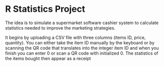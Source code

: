 # R Statistics Project

The idea is to simulate a supermarket software cashier system to calculate statistics needed to improve the marketing strategies.

It begins by uploading a CSV file with three columns (items ID, price, quantity). You can either take the item ID manually by the keyboard or by scanning the QR code that translates into the integer item ID and when you finish you can enter 0 or scan a QR code with initialized 0. The statistics of the items bought then appear as a receipt
